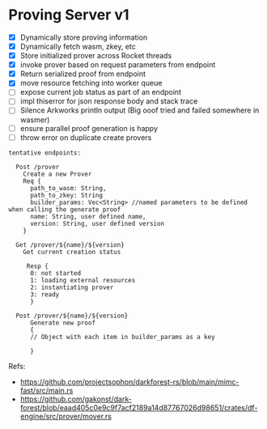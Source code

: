 # Proving Server v1

- [x] Dynamically store proving information
- [x] Dynamically fetch wasm, zkey, etc
- [x] Store initialized prover across Rocket threads
- [x] invoke prover based on request parameters from endpoint
- [x] Return serialized proof from endpoint
- [x] move resource fetching into worker queue
- [ ] expose current job status as part of an endpoint
- [ ] impl thiserror for json response body and stack trace
- [ ] Silence Arkworks println output (Big ooof tried and failed somewhere in wasmer)
- [ ] ensure parallel proof generation is happy
- [ ] throw error on duplicate create provers

```
tentative endpoints:

  Post /prover
    Create a new Prover
    Req {
      path_to_wasm: String,
      path_to_zkey: String
      builder_params: Vec<String> //named parameters to be defined when calling the generate proof
      name: String, user defined name,
      version: String, user defined version
    }

  Get /prover/${name}/${version}
    Get current creation status

     Resp {
      0: not started
      1: loading external resources
      2: instantiating prover
      3: ready
      }

  Post /prover/${name}/${version}
      Generate new proof
      {
      // Object with each item in builder_params as a key

      }
```

Refs:

- https://github.com/projectsophon/darkforest-rs/blob/main/mimc-fast/src/main.rs
- https://github.com/gakonst/dark-forest/blob/eaad405c0e9c9f7acf2189a14d87767026d98651/crates/df-engine/src/prover/mover.rs
